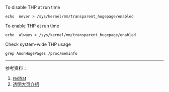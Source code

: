 
To disable THP at run time

`echo  never > /sys/kernel/mm/transparent_hugepage/enabled`


To enable THP at run time

`echo  always > /sys/kernel/mm/transparent_hugepage/enabled`

Check system-wide THP usage

`grep AnonHugePages /proc/meminfo `
  



---
参考资料：
1. [redhat](https://access.redhat.com/solutions/46111)
1. [透明大页介绍](http://www.cnblogs.com/kerrycode/p/4670931.html)
